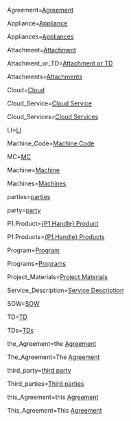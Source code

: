 Agreement=<a href='#_Agreement.Sec' class='definedterm'>Agreement</a>

Appliance=<a href='#_Appliances.Sec' class='definedterm'>Appliance</a>

Appliances=<a href='#_Appliances.Sec' class='definedterm'>Appliances</a>

Attachment=<a href='#_Attachment.Sec' class='definedterm'>Attachment</a>

Attachment_or_TD=<a href='#_Attachment_or_TD.Sec' class='definedterm'>Attachment or TD</a>

Attachments=<a href='#_Attachments.Sec' class='definedterm'>Attachments</a>

Cloud=<a href='#_Cloud.Sec' class='definedterm'>Cloud</a>

Cloud_Service=<a href='#_Cloud_Service.Sec' class='definedterm'>Cloud Service</a>

Cloud_Services=<a href='#_Cloud_Services.Sec' class='definedterm'>Cloud Services</a>

LI=<a href='#_LI.Sec' class='definedterm'>LI</a>

Machine_Code=<a href='#_Machine_Code.Sec' class='definedterm'>Machine Code</a>

MC=<a href='#_Machines.Sec' class='definedterm'>MC</a>

Machine=<a href='#_Machines.Sec' class='definedterm'>Machine</a>

Machines=<a href='#_Machines.Sec' class='definedterm'>Machines</a>

parties=<a href='#_parties.Sec' class='definedterm'>parties</a>

party=<a href='#_party.Sec' class='definedterm'>party</a>

P1.Product=<a href='#P1.Products.Sec' class='definedterm'>{P1.Handle} Product</a>

P1.Products=<a href='#P1.Products.Sec' class='definedterm'>{P1.Handle} Products</a>

Program=<a href="#1.Sec" class='definedterm'>Program</a>

Programs=<a href='#_Programs.Sec' class='definedterm'>Programs</a>

Project_Materials=<a href='#_Project_Materials.Sec' class='definedterm'>Project Materials</a>

Service_Description=<a href='#_Service_Description.Sec' class='definedterm'>Service Description</a>

SOW=<a href='#_SOW.Sec' class='definedterm'>SOW</a>

TD=<a href='#_TD.Sec' class='definedterm'>TD</a>

TDs=<a href='#_TDs.Sec' class='definedterm'>TDs</a>

the_Agreement=the <a href='#_the_Agreement.Sec' class='definedterm'>Agreement</a>

The_Agreement=The <a href='#_the_Agreement.Sec' class='definedterm'>Agreement</a>

third_party=<a href='#_third_party.Sec' class='definedterm'>third party</a>

Third_parties=<a href='#_third_party.Sec' class='definedterm'>Third parties</a>

this_Agreement=this <a href='#_this_Agreement.Sec' class='definedterm'>Agreement</a>  

This_Agreement=This <a href='#_this_Agreement.Sec' class='definedterm'>Agreement</a>
